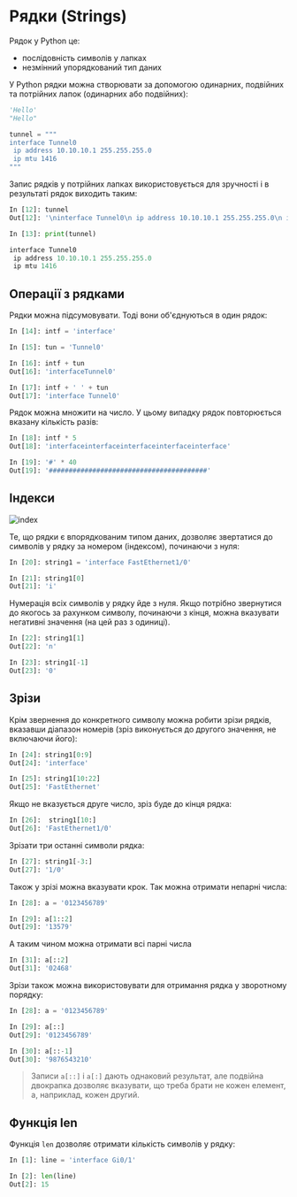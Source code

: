 # Рядки (Strings)

Рядок у Python це:

* послідовність символів у лапках
* незмінний упорядкований тип даних

У Python рядки можна створювати за допомогою одинарних, подвійних та потрійних
лапок (одинарних або подвійних):

```python
'Hello'
"Hello"

tunnel = """
interface Tunnel0
 ip address 10.10.10.1 255.255.255.0
 ip mtu 1416
"""
```

Запис рядків у потрійних лапках використовується для зручності і в результаті
рядок виходить таким:

```python
In [12]: tunnel
Out[12]: '\ninterface Tunnel0\n ip address 10.10.10.1 255.255.255.0\n ip mtu 1416\n'

In [13]: print(tunnel)

interface Tunnel0
 ip address 10.10.10.1 255.255.255.0
 ip mtu 1416
```

## Операції з рядками

Рядки можна підсумовувати. Тоді вони об'єднуються в один рядок:

```python
In [14]: intf = 'interface'

In [15]: tun = 'Tunnel0'

In [16]: intf + tun
Out[16]: 'interfaceTunnel0'

In [17]: intf + ' ' + tun
Out[17]: 'interface Tunnel0'
```

Рядок можна множити на число. У цьому випадку рядок повторюється вказану
кількість разів:

```python
In [18]: intf * 5
Out[18]: 'interfaceinterfaceinterfaceinterfaceinterface'

In [19]: '#' * 40
Out[19]: '########################################'
```

## Індекси

![index](https://pyneng.io/assets/images/string_index.png)

Те, що рядки є впорядкованим типом даних, дозволяє звертатися до символів у
рядку за номером (індексом), починаючи з нуля:

```python
In [20]: string1 = 'interface FastEthernet1/0'

In [21]: string1[0]
Out[21]: 'i'
```

Нумерація всіх символів у рядку йде з нуля. Якщо потрібно звернутися до якогось
за рахунком символу, починаючи з кінця, можна вказувати негативні значення (на
цей раз з одиниці).

```python
In [22]: string1[1]
Out[22]: 'n'

In [23]: string1[-1]
Out[23]: '0'
```

## Зрізи

Крім звернення до конкретного символу можна робити зрізи рядків, вказавши
діапазон номерів (зріз виконується до другого значення, не включаючи його):

```python
In [24]: string1[0:9]
Out[24]: 'interface'

In [25]: string1[10:22]
Out[25]: 'FastEthernet'
```

Якщо не вказується друге число, зріз буде до кінця рядка:

```python
In [26]:  string1[10:]
Out[26]: 'FastEthernet1/0'
```

Зрізати три останні символи рядка:

```python
In [27]: string1[-3:]
Out[27]: '1/0'
```

Також у зрізі можна вказувати крок. Так можна отримати непарні числа:

```python
In [28]: a = '0123456789'

In [29]: a[1::2]
Out[29]: '13579'
```

А таким чином можна отримати всі парні числа

```python
In [31]: a[::2]
Out[31]: '02468'
```

Зрізи також можна використовувати для отримання рядка у зворотному порядку:

```python
In [28]: a = '0123456789'

In [29]: a[::]
Out[29]: '0123456789'

In [30]: a[::-1]
Out[30]: '9876543210'
```

> Записи ``a[::]`` і ``a[:]`` дають однаковий результат, але подвійна
> двокрапка дозволяє вказувати, що треба брати не кожен елемент, а,
> наприклад, кожен другий.

## Функція len

Функція ``len`` дозволяє отримати кількість символів у рядку:

```python
In [1]: line = 'interface Gi0/1'

In [2]: len(line)
Out[2]: 15
```
